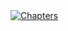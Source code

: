 
<a href="https://cursedprograms.github.io/book-template/" target="_blank">
    <img src="https://github.com/SynthWomb/SynthWomb/blob/main/logos/SynthWomb05.png"
        alt="Chapters">
</a>

